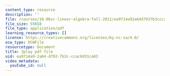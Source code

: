 ```yaml
---
content_type: resource
description: ''
file: /courses/18-06sc-linear-algebra-fall-2011/ea9714a92a64d7937b3cccacb931ca63_osh80YCg_GM.pdf
file_size: 55658
file_type: application/pdf
learning_resource_types: []
license: https://creativecommons.org/licenses/by-nc-sa/4.0/
ocw_type: OCWFile
resourcetype: Document
title: 3play pdf file
uid: ea9714a9-2a64-d793-7b3c-ccacb931ca63
video_metadata:
  youtube_id: null
---
```

